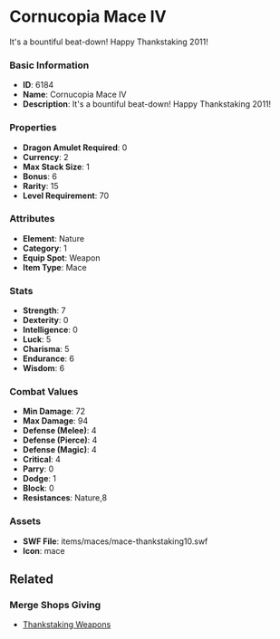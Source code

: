 # Cornucopia Mace IV

It's a bountiful beat-down! Happy Thankstaking 2011! 

### Basic Information

- **ID**: 6184
- **Name**: Cornucopia Mace IV
- **Description**: It&#039;s a bountiful beat-down! Happy Thankstaking 2011! 

### Properties

- **Dragon Amulet Required**: 0
- **Currency**: 2
- **Max Stack Size**: 1
- **Bonus**: 6
- **Rarity**: 15
- **Level Requirement**: 70

### Attributes

- **Element**: Nature
- **Category**: 1
- **Equip Spot**: Weapon
- **Item Type**: Mace

### Stats

- **Strength**: 7
- **Dexterity**: 0
- **Intelligence**: 0
- **Luck**: 5
- **Charisma**: 5
- **Endurance**: 6
- **Wisdom**: 6

### Combat Values

- **Min Damage**: 72
- **Max Damage**: 94
- **Defense (Melee)**: 4
- **Defense (Pierce)**: 4
- **Defense (Magic)**: 4
- **Critical**: 4
- **Parry**: 0
- **Dodge**: 1
- **Block**: 0
- **Resistances**: Nature,8

### Assets

- **SWF File**: items/maces/mace-thankstaking10.swf
- **Icon**: mace

## Related

### Merge Shops Giving

- [Thankstaking Weapons](../merge-shops/34-thankstaking-weapons.md)

